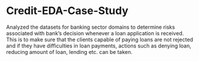 # Credit-EDA-Case-Study
Analyzed the datasets for banking sector domains to determine risks associated with bank’s decision whenever a loan application is received. This is to make sure that the clients capable of paying loans are not rejected and if they have difficulties in loan payments, actions such as denying loan, reducing amount of loan, lending etc. can be taken.
